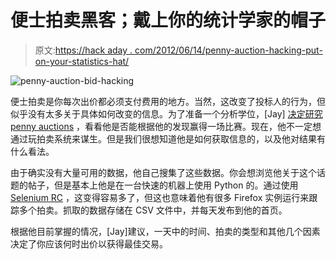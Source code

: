 # 便士拍卖黑客；戴上你的统计学家的帽子

> 原文:[https://hack aday . com/2012/06/14/penny-auction-hacking-put-on-your-statistics-hat/](https://hackaday.com/2012/06/14/penny-auction-hacking-put-on-your-statisticians-hat/)

![](../Images/498ca4f43692d4b4ef922291fc41d630.png "penny-auction-bid-hacking")

便士拍卖是你每次出价都必须支付费用的地方。当然，这改变了投标人的行为，但似乎没有太多关于具体如何改变的信息。为了准备一个分析学位，[Jay] [决定研究 penny auctions](http://pennystats.blogspot.com/2012/04/first-post-in-what-could-be-quite.html) ，看看他是否能根据他的发现赢得一场比赛。现在，他不一定想通过玩拍卖系统来谋生。但是我们很想知道他是如何获取信息的，以及他对结果有什么看法。

由于确实没有大量可用的数据，他自己搜集了这些数据。你会想浏览他关于这个话题的帖子，但是基本上他是在一台快速的机器上使用 Python 的。通过使用 [Selenium RC](http://seleniumhq.org/projects/remote-control/) ，这变得容易多了，但这也意味着他有很多 Firefox 实例运行来跟踪多个拍卖。抓取的数据存储在 CSV 文件中，并每天发布到他的首页。

根据他目前掌握的情况，[Jay]建议，一天中的时间、拍卖的类型和其他几个因素决定了你应该何时出价以获得最佳交易。